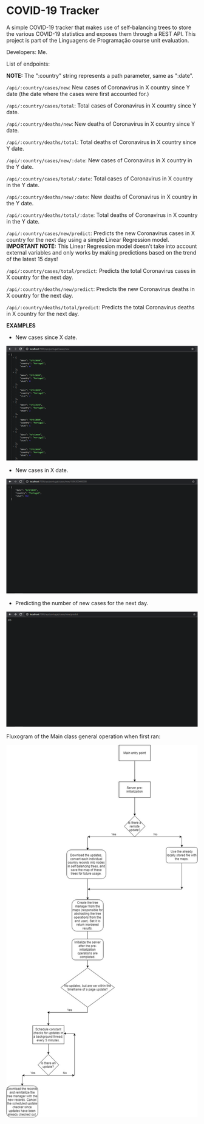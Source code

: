 # COVID-19 Tracker

A simple COVID-19 tracker that makes use of self-balancing trees to store the various COVID-19 statistics and exposes them through a REST API. This project is part of the Linguagens de Programação course unit evaluation.

Developers: Me.

List of endpoints:

**NOTE:** The ":country" string represents a path parameter, same as ":date".

`/api/:country/cases/new`: New cases of Coronavirus in X country since Y date (the date where the cases were first accounted for.)

`/api/:country/cases/total`: Total cases of Coronavirus in X country since Y date.

`/api/:country/deaths/new`: New deaths of Coronavirus in X country since Y date.

`/api/:country/deaths/total`: Total deaths of Coronavirus in X country since Y date.

`/api/:country/cases/new/:date`: New cases of Coronavirus in X country in the Y date.

`/api/:country/cases/total/:date`: Total cases of Coronavirus in X country in the Y date.

`/api/:country/deaths/new/:date`: New deaths of Coronavirus in X country in the Y date.

`/api/:country/deaths/total/:date`: Total deaths of Coronavirus in X country in the Y date.

`/api/:country/cases/new/predict`: Predicts the new Coronavirus cases in X country for the next day using a simple Linear Regression model. **IMPORTANT NOTE:** This Linear Regression model doesn't take into account external variables and only works by making predictions based on the trend of the latest 15 days!

`/api/:country/cases/total/predict`: Predicts the total Coronavirus cases in X country for the next day.

`/api/:country/deaths/new/predict`: Predicts the new Coronavirus deaths in X country for the next day.

`/api/:country/deaths/total/predict`: Predicts the total Coronavirus deaths in X country for the next day.

**EXAMPLES**

* New cases since X date.

![New cases](examples/NewCases.png)

* New cases in X date.

![New cases in X date](examples/NewCasesInDate.png)

* Predicting the number of new cases for the next day.

![New cases prediction for next day](examples/NewCasesPrediction.png)

Fluxogram of the Main class general operation when first ran:

![Fluxogram of the program](examples/ProgramDiagram.jpg)